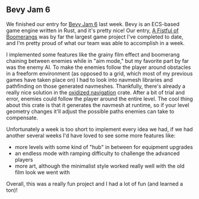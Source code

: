 ## Bevy Jam 6

We finished our entry for [Bevy Jam 6](https://itch.io/jam/bevy-jam-6) last week. Bevy is an ECS-based game engine written in Rust, and it's pretty nice! Our entry, [A Fistful of Boomerangs](https://4d4xfun.itch.io/bevy-jam-6) was by far the largest game project I've completed to date, and I'm pretty proud of what our team was able to accomplish in a week.

I implemented some features like the grainy film effect and boomerang chaining between enemies while in "aim mode," but my favorite part by far was the enemy AI. To make the enemies follow the player around obstacles in a freeform environment (as opposed to a grid, which most of my previous games have taken place on) I had to look into navmesh libraries and pathfinding on those generated navmeshes. Thankfully, there's already a really nice solution in the [oxidized navigation](https://github.com/TheGrimsey/oxidized_navigation) crate. After a bit of trial and error, enemies could follow the player around the entire level. The cool thing about this crate is that it generates the navmesh at runtime, so if your level geometry changes it'll adjust the possible paths enemies can take to compensate.

Unfortunately a week is too short to implement every idea we had, if we had another several weeks I'd have loved to see some more features like:

- more levels with some kind of "hub" in between for equipment upgrades
- an endless mode with ramping difficulty to challenge the advanced players
- more art, although the minimalist style worked really well with the old film look we went with

Overall, this was a really fun project and I had a lot of fun (and learned a ton)!